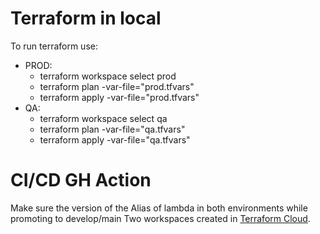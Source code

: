 # Terraform in local

To run terraform use:

- PROD:
    - terraform workspace select prod
    - terraform plan -var-file="prod.tfvars"
    - terraform apply -var-file="prod.tfvars"
- QA:
    - terraform workspace select qa
    - terraform plan -var-file="qa.tfvars"
    - terraform apply -var-file="qa.tfvars"

# CI/CD GH Action

Make sure the version of the Alias of lambda in both environments while promoting to develop/main
Two workspaces created in [Terraform Cloud](https://app.terraform.io).